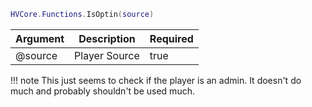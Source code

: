 ```lua
HVCore.Functions.IsOptin(source)
```

| Argument | Description | Required |
| ----------- | ----------- | ----------- |
| @source | Player Source | true |

!!! note
    This just seems to check if the player is an admin. It doesn't do much and probably shouldn't be used much.